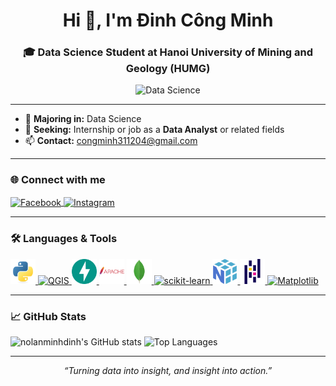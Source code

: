 <h1 align="center">Hi 👋, I'm Đinh Công Minh</h1>
<h3 align="center">🎓 Data Science Student at Hanoi University of Mining and Geology (HUMG)</h3>

<p align="center">
  <img src="https://i.pinimg.com/736x/4e/53/8d/4e538d7be8890516eebb5f30dc0b2a85.jpg" alt="Data Science" width="400"/>
</p>

---

- 🔭 **Majoring in:** Data Science
- 🎯 **Seeking:** Internship or job as a **Data Analyst** or related fields
- 📫 **Contact:** congminh311204@gmail.com

---

<h3 align="left">🌐 Connect with me</h3>
<p align="left">
  <a href="https://www.facebook.com/nolanminh204" target="_blank">
    <img align="center" src="https://raw.githubusercontent.com/rahuldkjain/github-profile-readme-generator/master/src/images/icons/Social/facebook.svg" alt="Facebook" height="30" width="40" />
  </a>
  <a href="https://www.instagram.com/minhdtusuky/" target="_blank">
    <img align="center" src="https://raw.githubusercontent.com/rahuldkjain/github-profile-readme-generator/master/src/images/icons/Social/instagram.svg" alt="Instagram" height="30" width="40" />
  </a>
</p>

---

<h3 align="left">🛠️ Languages & Tools</h3>
<p align="left">
  <!-- Programming -->
  <a href="https://www.python.org" target="_blank">
    <img src="https://raw.githubusercontent.com/devicons/devicon/master/icons/python/python-original.svg" alt="Python" width="40" height="40"/>
  </a>
  <!-- GIS & Backend -->
  <a href="https://www.qgis.org/" target="_blank">
    <img src="https://upload.wikimedia.org/wikipedia/commons/2/2a/QGIS_logo_new.svg" alt="QGIS" width="40" height="40"/>
  </a>
  <a href="https://fastapi.tiangolo.com/" target="_blank">
    <img src="https://raw.githubusercontent.com/devicons/devicon/master/icons/fastapi/fastapi-original.svg" alt="FastAPI" width="40" height="40"/>
  </a>
  <!-- Big Data & Database -->
  <a href="https://hadoop.apache.org/" target="_blank">
    <img src="https://raw.githubusercontent.com/devicons/devicon/master/icons/apache/apache-original-wordmark.svg" alt="Hadoop" width="40" height="40"/>
  </a>
  <a href="https://www.mongodb.com/" target="_blank">
    <img src="https://raw.githubusercontent.com/devicons/devicon/master/icons/mongodb/mongodb-original.svg" alt="MongoDB" width="40" height="40"/>
  </a>
  <!-- Machine Learning & Data Science -->
  <a href="https://scikit-learn.org/" target="_blank">
    <img src="https://upload.wikimedia.org/wikipedia/commons/0/05/Scikit_learn_logo_small.svg" alt="scikit-learn" width="40" height="40"/>
  </a>
  <a href="https://numpy.org/" target="_blank">
    <img src="https://raw.githubusercontent.com/devicons/devicon/master/icons/numpy/numpy-original.svg" alt="NumPy" width="40" height="40"/>
  </a>
  <a href="https://pandas.pydata.org/" target="_blank">
    <img src="https://raw.githubusercontent.com/devicons/devicon/master/icons/pandas/pandas-original.svg" alt="Pandas" width="40" height="40"/>
  </a>
  <a href="https://matplotlib.org/" target="_blank">
    <img src="https://matplotlib.org/_static/images/logo2.svg" alt="Matplotlib" width="40" height="40"/>
  </a>
</p>

---

<h3 align="left">📈 GitHub Stats</h3>
<p align="left">
  <img src="https://github-readme-stats.vercel.app/api?username=nolanminhdinh&show_icons=true&theme=tokyonight" alt="nolanminhdinh's GitHub stats" width="410"/>
  <img src="https://github-readme-stats.vercel.app/api/top-langs/?username=nolanminhdinh&layout=compact&theme=tokyonight" alt="Top Languages" width="340"/>
</p>

---

<p align="center">
  <i>“Turning data into insight, and insight into action.”</i>
</p>
